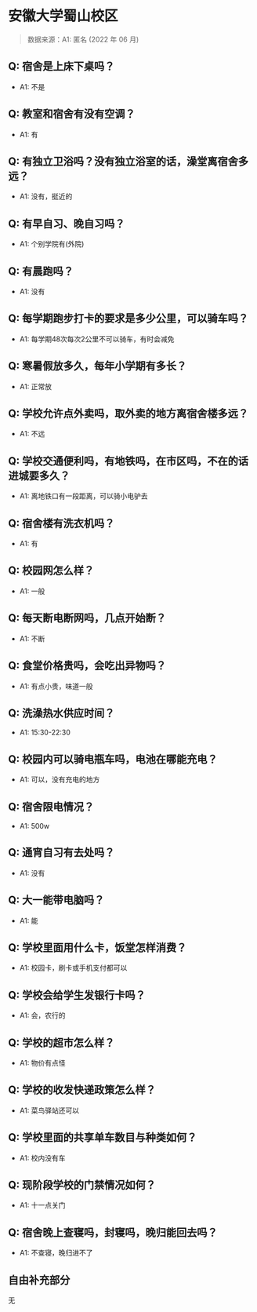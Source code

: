 # 安徽大学蜀山校区

> 数据来源：A1: 匿名 (2022 年 06 月)

## Q: 宿舍是上床下桌吗？

- A1: 不是

## Q: 教室和宿舍有没有空调？

- A1: 有

## Q: 有独立卫浴吗？没有独立浴室的话，澡堂离宿舍多远？

- A1: 没有，挺近的

## Q: 有早自习、晚自习吗？

- A1: 个别学院有(外院)

## Q: 有晨跑吗？

- A1: 没有

## Q: 每学期跑步打卡的要求是多少公里，可以骑车吗？

- A1: 每学期48次每次2公里不可以骑车，有时会减免

## Q: 寒暑假放多久，每年小学期有多长？

- A1: 正常放

## Q: 学校允许点外卖吗，取外卖的地方离宿舍楼多远？

- A1: 不远

## Q: 学校交通便利吗，有地铁吗，在市区吗，不在的话进城要多久？

- A1: 离地铁口有一段距离，可以骑小电驴去

## Q: 宿舍楼有洗衣机吗？

- A1: 有

## Q: 校园网怎么样？

- A1: 一般

## Q: 每天断电断网吗，几点开始断？

- A1: 不断

## Q: 食堂价格贵吗，会吃出异物吗？

- A1: 有点小贵，味道一般

## Q: 洗澡热水供应时间？

- A1: 15:30-22:30

## Q: 校园内可以骑电瓶车吗，电池在哪能充电？

- A1: 可以，没有充电的地方

## Q: 宿舍限电情况？

- A1: 500w

## Q: 通宵自习有去处吗？

- A1: 没有

## Q: 大一能带电脑吗？

- A1: 能

## Q: 学校里面用什么卡，饭堂怎样消费？

- A1: 校园卡，刷卡或手机支付都可以

## Q: 学校会给学生发银行卡吗？

- A1: 会，农行的

## Q: 学校的超市怎么样？

- A1: 物价有点怪

## Q: 学校的收发快递政策怎么样？

- A1: 菜鸟驿站还可以

## Q: 学校里面的共享单车数目与种类如何？

- A1: 校内没有车

## Q: 现阶段学校的门禁情况如何？

- A1: 十一点关门

## Q: 宿舍晚上查寝吗，封寝吗，晚归能回去吗？

- A1: 不查寝，晚归进不了

## 自由补充部分

无